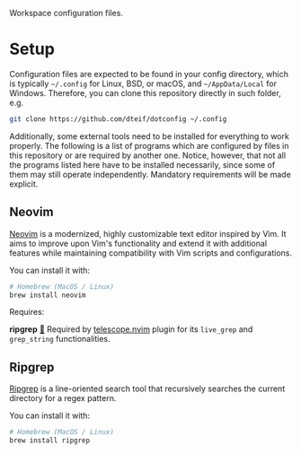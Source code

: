 Workspace configuration files.

# Setup

Configuration files are expected to be found in your config directory, which is typically
`~/.config` for Linux, BSD, or macOS, and `~/AppData/Local` for Windows. Therefore,
you can clone this repository directly in such folder, e.g.

```sh
git clone https://github.com/dteif/dotconfig ~/.config
```

Additionally, some external tools need to be installed for everything to work properly.
The following is a list of programs which are configured by files in this repository
or are required by another one. Notice, however, that not all the programs listed here
have to be installed necessarily, since some of them may still operate independently.
Mandatory requirements will be made explicit.

## Neovim
 
[Neovim](https://github.com/neovim/neovim) is a modernized, highly customizable text
editor inspired by Vim. It aims to improve upon Vim's functionality and extend it
with additional features while maintaining compatibility with Vim scripts and configurations.

You can install it with:

```sh
# Homebrew (MacOS / Linux)
brew install neovim
```

Requires:

__ripgrep__ [🔗](#ripgrep) Required by [telescope.nvim](https://github.com/nvim-telescope/telescope.nvim)
plugin for its `live_grep` and `grep_string` functionalities.

## Ripgrep

[Ripgrep](https://github.com/BurntSushi/ripgrep) is a line-oriented search tool that
recursively searches the current directory for a regex pattern.

You can install it with:

```sh
# Homebrew (MacOS / Linux)
brew install ripgrep
```
